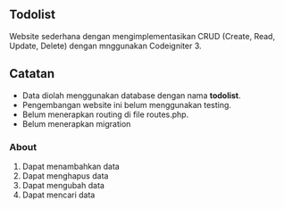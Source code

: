 ## Todolist
Website sederhana dengan mengimplementasikan CRUD (Create, Read, Update, Delete) dengan mnggunakan Codeigniter 3.

## Catatan
- Data diolah menggunakan database dengan nama **todolist**. 
- Pengembangan website ini belum menggunakan testing.
- Belum menerapkan routing di file routes.php.
- Belum menerapkan migration

### About
1) Dapat menambahkan data
2) Dapat menghapus data
3) Dapat mengubah data
4) Dapat mencari data
